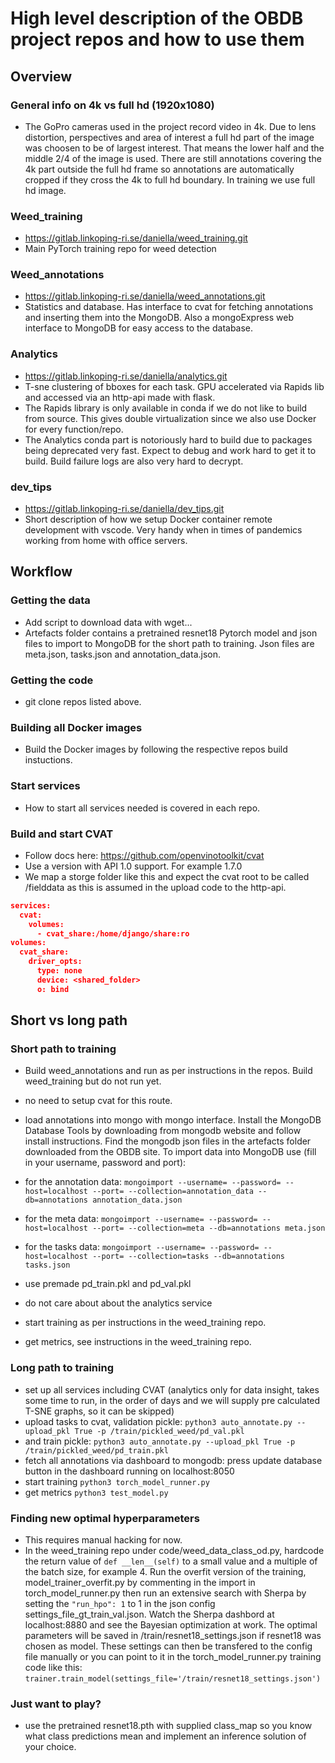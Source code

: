 # High level description of the OBDB project repos and how to use them

## Overview

### General info on 4k vs full hd (1920x1080)
- The GoPro cameras used in the project record video in 4k. Due to lens distortion, perspectives and area of interest a full hd part of the image was choosen to be of largest interest. That means the lower half and the middle 2/4 of the image is used. There are still annotations covering the 4k part outside the full hd frame so annotations are automatically cropped if they cross the 4k to full hd boundary. In training we use full hd image.

### Weed_training
- https://gitlab.linkoping-ri.se/daniella/weed_training.git
- Main PyTorch training repo for weed detection

### Weed_annotations
- https://gitlab.linkoping-ri.se/daniella/weed_annotations.git
- Statistics and database. Has interface to cvat for fetching annotations and inserting them into the MongoDB. Also a mongoExpress web interface to MongoDB for easy access to the database.

### Analytics
- https://gitlab.linkoping-ri.se/daniella/analytics.git
- T-sne clustering of bboxes for each task. GPU accelerated via Rapids lib and accessed via an http-api made with flask.
- The Rapids library is only available in conda if we do not like to build from source. This gives double virtualization since we also use Docker for every function/repo.
- The Analytics conda part is notoriously hard to build due to packages being deprecated very fast. Expect to debug and work hard to get it to build. Build failure logs are also very hard to decrypt.



### dev_tips
- https://gitlab.linkoping-ri.se/daniella/dev_tips.git
- Short description of how we setup Docker container remote development with vscode. Very handy when in times of pandemics working from home with office servers.


## Workflow

### Getting the data
- Add script to download data with wget...
- Artefacts folder contains a pretrained resnet18 Pytorch model and json files to import to MongoDB for the short path to training. Json files are meta.json, tasks.json and annotation_data.json.

### Getting the code
- git clone repos listed above.

### Building all Docker images
- Build the Docker images by following the respective repos build instuctions.

### Start services
- How to start all services needed is covered in each repo.

### Build and start CVAT
- Follow docs here: https://github.com/openvinotoolkit/cvat
- Use a version with API 1.0 support. For example 1.7.0
- We map a storge folder like this and expect the cvat root to be called /fielddata as this is assumed in the upload code to the http-api.
```json
services:
  cvat:
    volumes:
      - cvat_share:/home/django/share:ro
volumes:
  cvat_share:
    driver_opts:
      type: none
      device: <shared_folder>
      o: bind
```



## Short vs long path

### Short path to training
- Build weed_annotations and run as per instructions in the repos. Build weed_training but do not run yet.
- no need to setup cvat for this route.
- load annotations into mongo with mongo interface. Install the MongoDB Database Tools by downloading from mongodb website and follow install instructions. Find the mongodb json files in the artefacts folder downloaded from the OBDB site. To import data into MongoDB use (fill in your username, password and port):
- for the annotation data: `mongoimport --username= --password= --host=localhost --port= --collection=annotation_data --db=annotations annotation_data.json`
- for the meta data: 
`mongoimport --username= --password= --host=localhost --port= --collection=meta --db=annotations meta.json`
- for the tasks data:
`mongoimport --username= --password= --host=localhost --port= --collection=tasks --db=annotations tasks.json`

- use premade pd_train.pkl and pd_val.pkl
- do not care about about the analytics service
- start training as per instructions in the weed_training repo.
- get metrics, see instructions in the weed_training repo.

### Long path to training
- set up all services including CVAT (analytics only for data insight, takes some time to run, in the order of days and we will supply pre calculated T-SNE graphs, so it can be skipped) 
- upload tasks to cvat, validation pickle: `python3 auto_annotate.py --upload_pkl True -p /train/pickled_weed/pd_val.pkl`
- and train pickle: `python3 auto_annotate.py --upload_pkl True -p /train/pickled_weed/pd_train.pkl`
- fetch all annotations via dashboard to mongodb: press update database button in the dashboard running on localhost:8050
- start training `python3 torch_model_runner.py`
- get metrics `python3 test_model.py`


### Finding new optimal hyperparameters
- This requires manual hacking for now.
- In the weed_training repo under code/weed_data_class_od.py, hardcode the return value of `def __len__(self)` to a small value and a multiple of the batch size, for example 4. Run the overfit version of the training, model_trainer_overfit.py by commenting in the import in torch_model_runner.py then run an extensive search with Sherpa by setting the `"run_hpo": 1` to 1 in the json config settings_file_gt_train_val.json. Watch the Sherpa dashbord at localhost:8880 and see the Bayesian optimization at work. The optimal parameters will be saved in /train/resnet18_settings.json if resnet18 was chosen as model. These settings can then be transfered to the config file manually or you can point to it in the torch_model_runner.py training code like this: `trainer.train_model(settings_file='/train/resnet18_settings.json')` 

### Just want to play?
- use the pretrained resnet18.pth with supplied class_map so you know what class predictions mean and implement an inference solution of your choice.